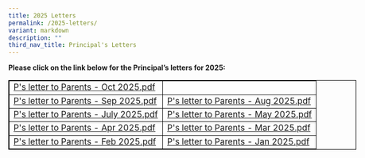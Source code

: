 ```yaml
---
title: 2025 Letters
permalink: /2025-letters/
variant: markdown
description: ""
third_nav_title: Principal's Letters
---
```

<p><strong>Please click on the link below for the Principal’s letters for 2025:</strong>
</p>
<table style="width: 700px; font-size: 17px; border: 1px solid black; table-layout: fixed;">
  <tbody>
		<tr><td style="width: 50%; border: 1px solid black;">
        <a href="https://drive.google.com/file/d/1LfBzwY_RMxmXbBECPzFNWWydAz7WhQCZ/view?usp=sharing">P's letter to Parents - Oct 2025.pdf</a>
      </td>
			<td style="width: 50%; border: 1px solid black;"> 
      </td>
		    </tr>
		<tr><td style="width: 50%; border: 1px solid black;">
        <a href="https://drive.google.com/file/d/11-gtFimQnbO4gr2JBY0MTOPg9yJc3JTq/view?usp=drive_link">P's letter to Parents - Sep 2025.pdf</a>
      </td>
			<td style="width: 50%; border: 1px solid black;">   <a href="https://drive.google.com/file/d/1yT_7yAYv2qE8XHXuYkc5uKvTcqXlFSoU/view?usp=drive_link">P's letter to Parents - Aug 2025.pdf</a>
      </td>
		    </tr>
		 <tr><td style="width: 50%; border: 1px solid black;">
   <a href="https://drive.google.com/file/d/1OB8X-P1JLB4QHQ5ryRXkoL8HLqRs7XO6/view?usp=sharing">P's letter to Parents - July 2025.pdf</a>
      </td>
			<td style="width: 50%; border: 1px solid black;">  <a href="https://drive.google.com/file/d/1xzMT2nsIanf1XKBaoPcKLohAi3LLTuNV/view?usp=drive_link">P's letter to Parents - May 2025.pdf</a>
      </td>
		    </tr>
<tr><td style="width: 50%; border: 1px solid black;">
   <a href="https://drive.google.com/file/d/1K_9nnSrd6VzyPbGwN-LqbbS8RH4fkAt3/view?usp=drive_link">P's letter to Parents - Apr 2025.pdf</a>
      </td>
			<td style="width: 50%; border: 1px solid black;">  
			<a href="https://drive.google.com/file/d/1Vmpg2-ptYUB3AZudMXGmcQVRlZCvKRe1/view?usp=drive_link">P's letter to Parents - Mar 2025.pdf</a>
      </td>
		    </tr>
		<tr><td style="width: 50%; border: 1px solid black;">
    <a href="https://drive.google.com/file/d/1az6RTbNluXnwn6QMYpO1HKD1iXdpk8vs/view?usp=drive_link">P's letter to Parents - Feb 2025.pdf</a>
      </td>
			<td style="width: 50%; border: 1px solid black;">
    	<a href="https://drive.google.com/file/d/13HYI8RF6XFVDYD3JIWYpDIaUs2T56vSx/view?usp=sharing">P's letter to Parents - Jan 2025.pdf</a>
      </td>
		    </tr>
		
  </tbody></table>